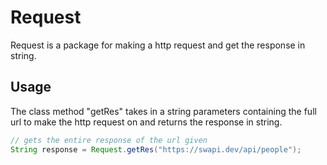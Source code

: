 # Request
Request is a package for making a http request and get the response in string.

## Usage
The class method "getRes" takes in a string parameters containing the full url to make the http request on and returns the response in string.

```java
// gets the entire response of the url given
String response = Request.getRes("https://swapi.dev/api/people");
```
